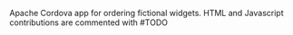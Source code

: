 Apache Cordova app for ordering fictional widgets.
HTML and Javascript contributions are commented with #TODO
